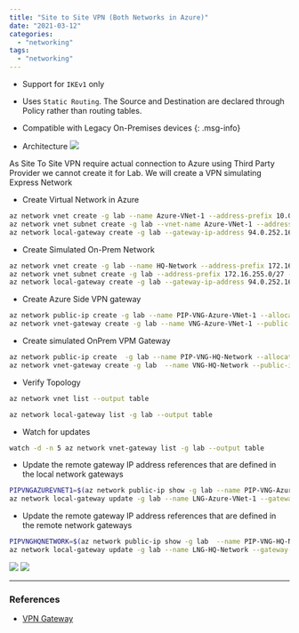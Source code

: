```yaml
---
title: "Site to Site VPN (Both Networks in Azure)"
date: "2021-03-12"
categories: 
  - "networking"
tags: 
  - "networking"
---
```


- Support for `IKEv1` only
- Uses `Static Routing`. The Source and Destination are declared through Policy rather than routing tables.
- Compatible with Legacy On-Premises devices
{: .msg-info}

- Architecture
![](VPN_01.svg)

As Site To Site VPN require actual connection to Azure using Third Party Provider we cannot create it for Lab. We will create a VPN simulating Express Network

- Create Virtual Network in Azure
```bash
az network vnet create -g lab --name Azure-VNet-1 --address-prefix 10.0.0.0/16 --subnet-name Services --subnet-prefix 10.0.0.0/24     
az network vnet subnet create -g lab --vnet-name Azure-VNet-1 --address-prefix 10.0.255.0/27 --name GatewaySubnet     
az network local-gateway create -g lab --gateway-ip-address 94.0.252.160 --name LNG-HQ-Network --local-address-prefixes 172.16.0.0/16`
```	

- Create Simulated On-Prem Network
```bash
az network vnet create -g lab --name HQ-Network --address-prefix 172.16.0.0/16 --subnet-name Applications --subnet-prefix 172.16.0.0/24     
az network vnet subnet create -g lab --address-prefix 172.16.255.0/27 --name GatewaySubnet --vnet-name HQ-Network     
az network local-gateway create -g lab --gateway-ip-address 94.0.252.160 --name LNG-Azure-VNet-1 --local-address-prefixes 10.0.0.0/16
```

- Create Azure Side VPN gateway
```bash
az network public-ip create -g lab --name PIP-VNG-Azure-VNet-1 --allocation-method Dynamic     
az network vnet-gateway create -g lab --name VNG-Azure-VNet-1 --public-ip-address PIP-VNG-Azure-VNet-1 --vnet Azure-VNet-1 --gateway-type Vpn --vpn-type RouteBased --sku VpnGw1 --no-wait`
```			

- Create simulated OnPrem VPM Gateway
```bash
az network public-ip create  -g lab --name PIP-VNG-HQ-Network --allocation-method Dynamic     
az network vnet-gateway create -g lab  --name VNG-HQ-Network --public-ip-address PIP-VNG-HQ-Network --vnet HQ-Network --gateway-type Vpn --vpn-type RouteBased --sku VpnGw1 --no-wait
```

- Verify Topology
```bash
az network vnet list --output table     
```
```bash
az network local-gateway list -g lab --output table
```		
			
- Watch for updates
```bash
watch -d -n 5 az network vnet-gateway list -g lab --output table
```

- Update the remote gateway IP address references that are defined in the local network gateways
```bash
PIPVNGAZUREVNET1=$(az network public-ip show -g lab --name PIP-VNG-Azure-VNet-1 --query "[ipAddress]" --output tsv)     
az network local-gateway update -g lab --name LNG-Azure-VNet-1 --gateway-ip-address $PIPVNGAZUREVNET1
```

- Update the remote gateway IP address references that are defined in the remote network gateways
```bash
PIPVNGHQNETWORK=$(az network public-ip show -g lab  --name PIP-VNG-HQ-Network --query "[ipAddress]" --output tsv)     
az network local-gateway update -g lab --name LNG-HQ-Network --gateway-ip-address $PIPVNGHQNETWORK
```				
			

![](/assets/images/VPN_06.svg) 
![](/assets/images/VPN_07.svg)

---

### References
- [VPN Gateway](https://docs.microsoft.com/en-us/learn/modules/connect-on-premises-network-with-vpn-gateway/4-exercise-create-a-site-to-site-vpn-gateway-using-azure-cli-commands)
